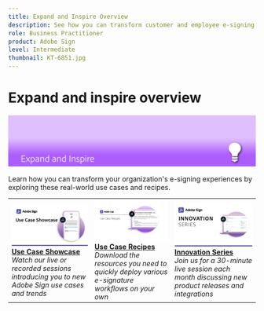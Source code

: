 ```yaml
---
title: Expand and Inspire Overview
description: See how you can transform customer and employee e-signing experiences through these inspirational use cases and ideas
role: Business Practitioner
product: Adobe Sign
level: Intermediate
thumbnail: KT-6851.jpg
---
```


# Expand and inspire overview

![Sign Expanc Image](../assets/Hero-Expand.png)

Learn how you can transform your organization's e-signing experiences by exploring these real-world use cases and recipes.

<table>
<tr>
  <td>
    <a href="use-case-showcase.md">
      <img alt="Use Case Showcase" src="../assets/UseCaseShowcaseR.png" />
    </a>
    <div>
    <a href="use-case-showcase.md"><strong>Use Case Showcase</strong></a>
    <br>
    <em>Watch our live or recorded sessions introducing you to new Adobe Sign use cases and trends</em>
  </td>
  <td>
    <a href="recipes.md">
      <img alt="Use case recipes" src="../assets/Expand_RecipeR.png" />
    </a>
    <div>
    <a href="recipes.md"><strong>Use Case Recipes</strong></a>
    <br>
    <em>Download the resources you need to quickly deploy various e-signature workflows on your own</em>
  </td>
  <td>
    <a href="innovation-series.md">
      <img alt="Innovation Series" src="../assets/Innovation-Series_1280.png" />
    </a>
    <div>
    <a href="innovation-series.md"><strong>Innovation Series</strong></a>
    <br>
    <em>Join us for a 30-minute live session each month discussing new product releases and integrations</em>
  </td>
</tr>
</table>